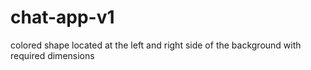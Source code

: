 # chat-app-v1

colored shape located at the left and right side of the background with required dimensions
